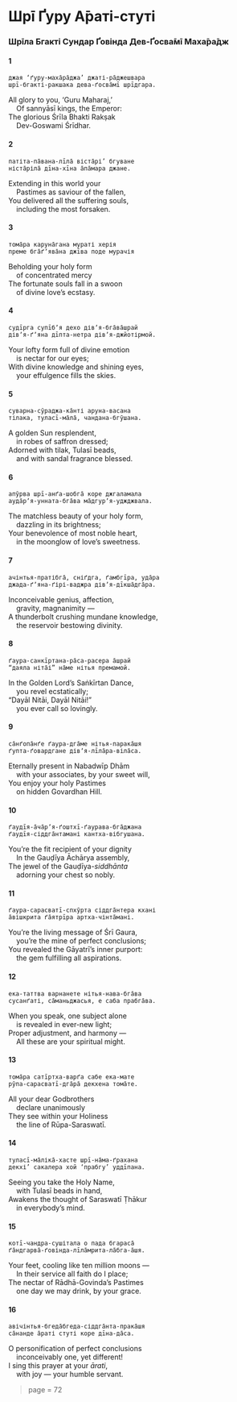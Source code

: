 # Шрī Ґуру А̄раті-стуті

### Шрīла Бгакті Сундар Ґовінда Дев-Ґосва̄мī Маха̄ра̄дж

#### 1

    джая ‘ґуру-маха̄ра̄джа’ джаті-ра̄джешвара
    шрī-бгакті-ракшака дева-ґосва̄мī шрīдгара.

All glory to you, ‘Guru Maharaj,’\
&nbsp;&nbsp;&nbsp;&nbsp;Of sannyāsī kings, the Emperor:\
The glorious Śrīla Bhakti Rakṣak\
&nbsp;&nbsp;&nbsp;&nbsp;Dev-Goswami Śrīdhar.

#### 2

    патіта-па̄вана-лīла̄ віста̄рі’ бгуване
    ніста̄ріла̄ дīна-хīна а̄па̄мара джане.

Extending in this world your\
&nbsp;&nbsp;&nbsp;&nbsp;Pastimes as saviour of the fallen,\
You delivered all the suffering souls,\
&nbsp;&nbsp;&nbsp;&nbsp;including the most forsaken.

#### 3

    тома̄ра каруна̄гана мураті херія
    преме бга̄ґʼява̄на джīва поде мурачія

Beholding your holy form\
&nbsp;&nbsp;&nbsp;&nbsp;of concentrated mercy\
The fortunate souls fall in a swoon\
&nbsp;&nbsp;&nbsp;&nbsp;of divine love’s ecstasy.

#### 4

    судīрга супīбʼя дехо дівʼя-бга̄ва̄шрай
    дівʼя-ґʼяна дīпта-нетра дівʼя-джйотірмой.

Your lofty form full of divine emotion\
&nbsp;&nbsp;&nbsp;&nbsp;is nectar for our eyes;\
With divine knowledge and shining eyes,\
&nbsp;&nbsp;&nbsp;&nbsp;your effulgence fills the skies.

#### 5

    суварна-сӯраджа-ка̄нті аруна-васана
    тілака, туласī-ма̄ла̄, чандана-бгӯшана.

A golden Sun resplendent,\
&nbsp;&nbsp;&nbsp;&nbsp;in robes of saffron dressed;\
Adorned with tilak, Tulasī beads,\
&nbsp;&nbsp;&nbsp;&nbsp;and with sandal fragrance blessed.

#### 6

    апӯрва шрī-анґа-шобга̄ коре джгаламала
    ауда̄рʼя-унната-бга̄ва ма̄дгурʼя-уджджвала.

The matchless beauty of your holy form,\
&nbsp;&nbsp;&nbsp;&nbsp;dazzling in its brightness;\
Your benevolence of most noble heart,\
&nbsp;&nbsp;&nbsp;&nbsp;in the moonglow of love’s sweetness.

#### 7

    ачінтья-пратібга̄, сніґдга, ґамбгīра, уда̄ра
    джада-ґʼяна-ґірі-ваджра дівʼя-дīкша̄дга̄ра.

Inconceivable genius, affection,\
&nbsp;&nbsp;&nbsp;&nbsp;gravity, magnanimity —\
A thunderbolt crushing mundane knowledge,\
&nbsp;&nbsp;&nbsp;&nbsp;the reservoir bestowing divinity.

#### 8

    ґаура-санкīртана-ра̄са-расера а̄шрай
    “даяла ніта̄і” на̄ме нітья премамой.

In the Golden Lord’s Saṅkīrtan Dance,\
&nbsp;&nbsp;&nbsp;&nbsp;you revel ecstatically;\
“Dayāl Nitāi, Dayāl Nitāi!”\
&nbsp;&nbsp;&nbsp;&nbsp;you ever call so lovingly.

#### 9

    са̄нґопа̄нґе ґаура-дга̄ме нітья-парака̄шя
    ґупта-ґовардгане дівʼя-лīла̄ра-віла̄са.

Eternally present in Nabadwīp Dhām\
&nbsp;&nbsp;&nbsp;&nbsp;with your associates, by your sweet will,\
You enjoy your holy Pastimes\
&nbsp;&nbsp;&nbsp;&nbsp;on hidden Govardhan Hill.

#### 10

    ґаудīя-а̄ча̄рʼя-ґоштхī-ґаурава-бга̄джана
    ґаудīя-сіддга̄нтамані кантха-вібгушана.

You’re the fit recipient of your dignity\
&nbsp;&nbsp;&nbsp;&nbsp;In the Gauḍīya Āchārya assembly,\
The jewel of the Gauḍīya-*siddhānta*\
&nbsp;&nbsp;&nbsp;&nbsp;adorning your chest so nobly.

#### 11

    ґаура-сарасватī-спхӯрта сіддга̄нтера кхані
    а̄вішкрита ґа̄ятрīра артха-чінта̄мані.

You’re the living message of Śrī Gaura,\
&nbsp;&nbsp;&nbsp;&nbsp;you’re the mine of perfect conclusions;\
You revealed the Gāyatrī’s inner purport:\
&nbsp;&nbsp;&nbsp;&nbsp;the gem fulfilling all aspirations.

#### 12

    ека-таттва варнанете нітья-нава-бга̄ва
    сусанґаті, са̄маньджасья, е саба прабга̄ва.

When you speak, one subject alone\
&nbsp;&nbsp;&nbsp;&nbsp;is revealed in ever-new light;\
Proper adjustment, and harmony —\
&nbsp;&nbsp;&nbsp;&nbsp;All these are your spiritual might.

#### 13

    тома̄ра сатīртха-варґа сабе ека-мате
    рӯпа-сарасватī-дга̄ра̄ декхена тома̄те.

All your dear Godbrothers\
&nbsp;&nbsp;&nbsp;&nbsp;declare unanimously\
They see within your Holiness\
&nbsp;&nbsp;&nbsp;&nbsp;the line of Rūpa-Saraswatī.

#### 14

    туласī-ма̄ліка̄-хасте шрī-на̄ма-ґрахана
    декхі’ сакалера хой ‘прабгу’ уддīпана.

Seeing you take the Holy Name,\
&nbsp;&nbsp;&nbsp;&nbsp;with Tulasī beads in hand,\
Awakens the thought of Saraswatī Ṭhākur\
&nbsp;&nbsp;&nbsp;&nbsp;in everybody’s mind.

#### 15

    котī-чандра-сушітала о пада бгараса̄
    ґа̄ндгарва̄-ґовінда-лīла̄мрита-ла̄бга-а̄шя.

Your feet, cooling like ten million moons —\
&nbsp;&nbsp;&nbsp;&nbsp;In their service all faith do I place;\
The nectar of Rādhā-Govinda’s Pastimes\
&nbsp;&nbsp;&nbsp;&nbsp;one day we may drink, by your grace.

#### 16

    авічінтья-бгеда̄бгеда-сіддга̄нта-прака̄шя
    са̄нанде а̄раті стуті коре дīна-да̄са.

O personification of perfect conclusions\
&nbsp;&nbsp;&nbsp;&nbsp;inconceivably one, yet different!\
I sing this prayer at your *ārati*,\
&nbsp;&nbsp;&nbsp;&nbsp;with joy — your humble servant.


> page = 72